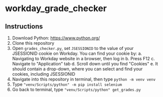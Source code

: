 # workday_grade_checker
## Instructions
1. Download Python: https://www.python.org/
2. Clone this repository
3. Open `grades_checker.py`, set `JSESSIONID` to the value of your JSESSIONID cookie on Workday. You can find your cookie by:
  a. Navigating to Workday website in a browser, then log in
  b. Press F12
  c. Navigate to "Application" tab
  d. Scroll down until you find "Cookies"
  e. It should contain a drop-down, where you can select and find your cookies, including JSESSIONID
4. Navigate into this repository in terminal, then type `python -m venv venv`
5. Type `"venv/Scripts/python" -m pip install selenium`
6. Go back to terminal, type `"venv/Scripts/python" get_grades.py`
